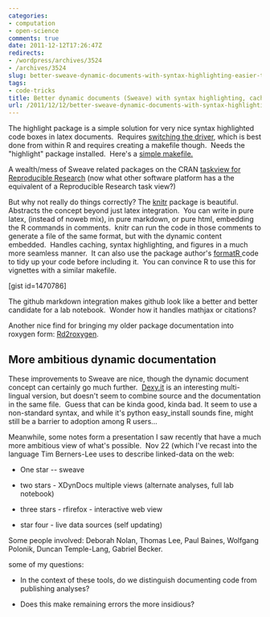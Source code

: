 ```yaml
---
categories:
- computation
- open-science
comments: true
date: 2011-12-12T17:26:47Z
redirects:
- /wordpress/archives/3524
- /archives/3524
slug: better-sweave-dynamic-documents-with-syntax-highlighting-easier-tools
tags:
- code-tricks
title: Better dynamic documents (Sweave) with syntax highlighting, caching, etc
url: /2011/12/12/better-sweave-dynamic-documents-with-syntax-highlighting-easier-tools/
---
```


The highlight package is a simple solution for very nice syntax highlighted code boxes in latex documents.  Requires [switching the driver](http://stackoverflow.com/questions/5448608/changing-the-sweave-driver-from-the-command-line), which is best done from within R and requires creating a makefile though.  Needs the "highlight" package installed.  Here's a [simple makefile.](https://gist.github.com/1469063)

A wealth/mess of Sweave related packages on the CRAN [taskview for Reproducible Research](http://cran.r-project.org/web/views/ReproducibleResearch.html) (now what other software platform has a the equivalent of a Reproducible Research task view?)

But why not really do things correctly? The [knitr](http://yihui.github.com/knitr) package is beautiful. Abstracts the concept beyond just latex integration.  You can write in pure latex, (instead of noweb mix), in pure markdown, or pure html, embedding the R commands in comments.  knitr can run the code in those comments to generate a file of the same format, but with the dynamic content embedded.  Handles caching, syntax highlighting, and figures in a much more seamless manner.  It can also use the package author's [formatR ](https://github.com/yihui/formatR)code to tidy up your code before including it.  You can convince R to use this for vignettes with a similar makefile.

[gist id=1470786]

The github markdown integration makes github look like a better and better candidate for a lab notebook.  Wonder how it handles mathjax or citations?

Another nice find for bringing my older package documentation into roxygen form: [Rd2roxygen](https://github.com/yihui/Rd2roxygen).


## More ambitious dynamic documentation


These improvements to Sweave are nice, though the dynamic document concept can certainly go much further.  [Dexy.it](http://www.dexy.it/features/) is an interesting multi-lingual version, but doesn't seem to combine source and the documentation in the same file.  Guess that can be kinda good, kinda bad. It seem to use a non-standard syntax, and while it's python easy_install sounds fine, might still be a barrier to adoption among R users...

Meanwhile, some notes form a presentation I saw recently that have a much more ambitious view of what's possible.  Nov 22 (which I've recast into the language Tim Berners-Lee uses to describe linked-data on the web:



	
  * One star -- sweave

	
  * two stars - XDynDocs multiple views (alternate analyses, full lab notebook)

	
  * three stars - rfirefox - interactive web view

	
  * star four - live data sources (self updating)


Some people involved: Deborah Nolan, Thomas Lee, Paul Baines, Wolfgang Polonik, Duncan Temple-Lang, Gabriel Becker.

some of my questions:

	
  * In the context of these tools, do we distinguish documenting code from publishing analyses?

	
  * Does this make remaining errors the more insidious?


